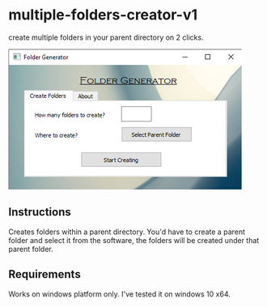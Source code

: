 # multiple-folders-creator-v1
create multiple folders in your parent directory on 2 clicks.


![software interface](https://github.com/mujeebishaque/multiple-folders-creator/blob/master/Screenshot%20(59).png)

Instructions
------------

Creates folders within a parent directory. You'd have to create a parent folder and select it from the software, the folders will be created under that parent folder. 

Requirements
------------
Works on windows platform only. I've tested it on windows 10 x64.
